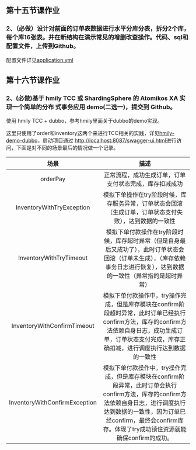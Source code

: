 ## 第十五节课作业
### 2、（必做）设计对前面的订单表数据进行水平分库分表，拆分2个库，每个库16张表。并在新结构在演示常见的增删改查操作。代码、sql和配置文件，上传到Github。
配置文件详见[application.yml](./src/main/resources/application.yml)

## 第十六节课作业

### 2、(必做)基于 hmily TCC 或 ShardingSphere 的 Atomikos XA 实现一个简单的分布 式事务应用 demo(二选一)，提交到 Github。

使用 hmily TCC + dubbo，参考hmily里面关于dubbo的demo实现。

这里只使用了order和inventory这两个来进行TCC相关的实践，详见[hmily-demo-dubbo](../Home_Work/hmily-demo-dubbo)，启动项目通过
[http://localhost:8087/swagger-ui.html](../Home_Work/hmily-demo-dubbo/hmily-demo-dubbo-order/src/main/java/io/github/brightloong/hmily/dubbo/order/controller/OrderController.java)进行访问，下面是对不同的场景最后的情况做一个记录。

|             场景              |                             描述                             |
| :---------------------------: | :----------------------------------------------------------: |
|           orderPay            |    正常流程，成功生成订单，订单支付状态完成，库存扣减成功    |
|   InventoryWithTryException   | 模拟下单操作在try阶段时候，库存服务异常，订单状态会回滚（生成订单，订单状态支付失败），达到数据的一致性 |
|    InventoryWithTryTimeout    | 模拟下单付款操作在try阶段时候，库存超时异常（但是自身最后又成功了），此时订单状态会回滚（订单未生成），（库存依赖事务日志进行恢复），达到数据的一致性（异常指的是超时异常） |
|  InventoryWithConfirmTimeout  | 模拟下单付款操作中，try操作完成，但是库存模块在confirm阶段超时异常，此时订单已经执行confirm方法，库存的confirm方法依赖自身日志，成功生成订单，订单状态支付完成，库存正确扣减，进行调度执行达到数据的一致性 |
| InventoryWithConfirmException | 模拟下单付款操作中，try操作完成，但是库存模块在confirm阶段异常，此时订单会执行confirm方法，库存的confirm方法依赖自身日志，进行调度执行达到数据的一致性，因为订单已经confirm，最终会confirm库存。体现了try成功锁住资源就能确保confirm的成功。 |